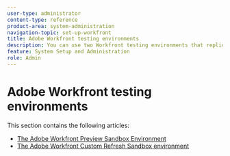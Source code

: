 ```yaml
---
user-type: administrator
content-type: reference
product-area: system-administration
navigation-topic: set-up-workfront
title: Adobe Workfront testing environments
description: You can use two Workfront testing environments that replicate your Workfront production environment. The Preview Sandbox is refreshed each weekend by Workfront. Data added to your live environment on Friday appears in your Preview Sandbox by the following Monday. The Custom Refresh Sandbox is a separate testing environment which is refreshed manually by you. There is an additional cost to obtain the Custom Refresh Sandbox.
feature: System Setup and Administration
role: Admin
---
```


# Adobe Workfront testing environments

This section contains the following articles:

* [The Adobe Workfront Preview Sandbox Environment](../../../administration-and-setup/set-up-workfront/workfront-testing-environments/wf-preview-sandbox-environment.md) 
* [The Adobe Workfront Custom Refresh Sandbox environment](../../../administration-and-setup/set-up-workfront/workfront-testing-environments/wf-custom-refresh-sandbox-environment.md)

